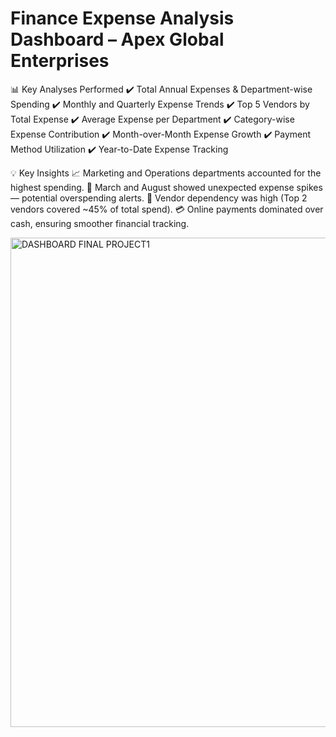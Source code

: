 # Finance Expense Analysis Dashboard – Apex Global Enterprises
📊 Key Analyses Performed
✔️ Total Annual Expenses & Department-wise Spending
✔️ Monthly and Quarterly Expense Trends
✔️ Top 5 Vendors by Total Expense
✔️ Average Expense per Department
✔️ Category-wise Expense Contribution
✔️ Month-over-Month Expense Growth
✔️ Payment Method Utilization
✔️ Year-to-Date Expense Tracking

💡 Key Insights
📈 Marketing and Operations departments accounted for the highest spending.
📅 March and August showed unexpected expense spikes — potential overspending alerts.
🏢 Vendor dependency was high (Top 2 vendors covered ~45% of total spend).
💳 Online payments dominated over cash, ensuring smoother financial tracking.

<img width="1857" height="783" alt="DASHBOARD FINAL PROJECT1" src="https://github.com/user-attachments/assets/72b81156-67bc-48ff-a769-646bc7efcadf" />

